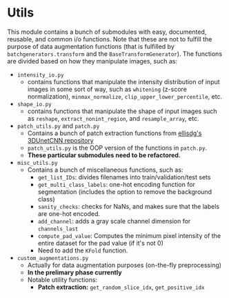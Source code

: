 # Utils
This module contains a bunch of submodules with easy, documented, reusable, and common i/o functions. Note that these are not to fulfill the purpose of data augmentation functions (that is fulfilled by `batchgenerators.transform` and the `BaseTransformGenerator`). The functions are divided based on how they manipulate images, such as:
* `intensity_io.py`
  * contains functions that manipulate the intensity distribution of input images in some sort of way, such as `whitening` (z-score normalization), `minmax_normalize`, `clip_upper_lower_percentile`, etc.
* `shape_io.py`
  * contains functions that manipulate the shape of input images such as `reshape`, `extract_nonint_region`, and `resample_array`, etc.
* `patch_utils.py` and `patch.py`
  * Contains a bunch of patch extraction functions from [ellisdg's 3DUnetCNN repository](https://github.com/ellisdg/3DUnetCNN)
  * `patch_utils.py` is the OOP version of the functions in `patch.py`.
  * __These particular submodules need to be refactored.__
* `misc_utils.py`
  * Contains a bunch of miscellaneous functions, such as:
    * `get_list_IDs`: divides filenames into train/validation/test sets
    * `get_multi_class_labels`: one-hot encoding function for segmentation (includes the option to remove the background class)
    * `sanity_checks`: checks for NaNs, and makes sure that the labels are one-hot encoded.
    * `add_channel`: adds a gray scale channel dimension for `channels_last`
    *  `compute_pad_value`: Computes the minimum pixel intensity of the entire dataset for the pad value (if it's not 0)
    * Need to add the `KFold` function.
* `custom_augmentations.py`
  * Actually for data augmentation purposes (on-the-fly preprocessing)
  * __In the prelimary phase currently__
  * Notable utility functions:
    * __Patch extraction:__ `get_random_slice_idx`, `get_positive_idx`
